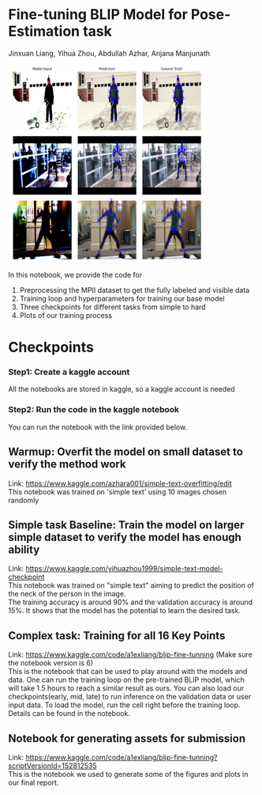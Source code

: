# Fine-tuning BLIP Model for Pose-Estimation task
Jinxuan Liang, Yihua Zhou, Abdullah Azhar, Anjana Manjunath

<img src="https://github.com/RichZhou1999/cs282_final_project_codebase/blob/12516590ee5d5da61698a8490e0a1c6a263ff09d/sample_results.png" width="400">

In this notebook, we provide the code for 
1) Preprocessing the MPII dataset to get the fully labeled and visible data
2) Training loop and hyperparameters for training our base model
3) Three checkpoints for different tasks from simple to hard
5) Plots of our training process

# Checkpoints
### Step1: Create a kaggle account
All the notebooks are stored in kaggle, so a kaggle account is needed
### Step2: Run the code in the kaggle notebook
You can run the notebook with the link provided below.

## Warmup: Overfit the model on small dataset to verify the method work
Link: https://www.kaggle.com/azhara001/simple-text-overfitting/edit <br />
This notebook was trained on 'simple text' using 10 images chosen randomly

## Simple task Baseline: Train the model on larger simple dataset to verify the model has enough ability
Link: https://www.kaggle.com/yihuazhou1999/simple-text-model-checkpoint <br />
This notebook was trained on "simple text" aiming to predict the position of the neck of the person in the image. <br />
The training accuracy is around 90% and the validation accuracy is around 15%. It shows that the model has the potential to learn the desired task.

## Complex task: Training for all 16 Key Points
Link: https://www.kaggle.com/code/a1exliang/blip-fine-tunning (Make sure the notebook version is 6) <br />
This is the notebook that can be used to play around with the models and data. One can run the training loop on the pre-trained BLIP model, which will 
take 1.5 hours to reach a similar result as ours. You can also load our checkpoints(early, mid, late) to run inference on the validation data or user input
data. To load the model, run the cell right before the training loop. Details can be found in the notebook. 

## Notebook for generating assets for submission
Link: https://www.kaggle.com/code/a1exliang/blip-fine-tunning?scriptVersionId=152812535 <br />
This is the notebook we used to generate some of the figures and plots in our final report. 
